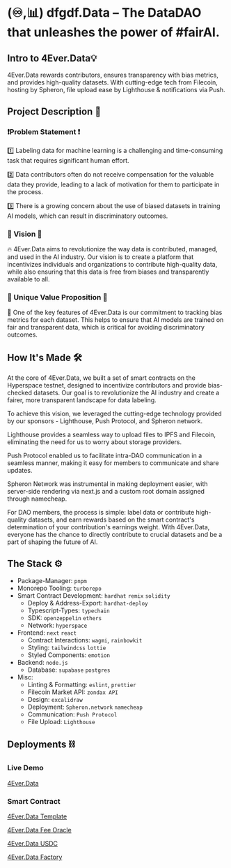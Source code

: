 # (♾,📊) dfgdf.Data – The DataDAO that unleashes the power of #fairAI.

## **Intro to 4Ever.Data💡**

4Ever.Data rewards contributors, ensures transparency with bias metrics, and provides high-quality datasets. With cutting-edge tech from Filecoin, hosting by Spheron, file upload ease by Lighthouse & notifications via Push.

## **Project Description 💬**

### **❗️Problem Statement ❗️**

1️⃣ Labeling data for machine learning is a challenging and time-consuming task that requires significant human effort.

2️⃣ Data contributors often do not receive compensation for the valuable data they provide, leading to a lack of motivation for them to participate in the process.

3️⃣ There is a growing concern about the use of biased datasets in training AI models, which can result in discriminatory outcomes.


### **👀 Vision 👀**


🔥 4Ever.Data aims to revolutionize the way data is contributed, managed, and used in the AI industry. Our vision is to create a platform that incentivizes individuals and organizations to contribute high-quality data, while also ensuring that this data is free from biases and transparently available to all.


### **💯 Unique Value Proposition 💯**


🚀 One of the key features of 4Ever.Data is our commitment to tracking bias metrics for each dataset. This helps to ensure that AI models are trained on fair and transparent data, which is critical for avoiding discriminatory outcomes.

## **How It's Made 🛠️**

At the core of 4Ever.Data, we built a set of smart contracts on the Hyperspace testnet, designed to incentivize contributors and provide bias-checked datasets. Our goal is to revolutionize the AI industry and create a fairer, more transparent landscape for data labeling.

To achieve this vision, we leveraged the cutting-edge technology provided by our sponsors - Lighthouse, Push Protocol, and Spheron network.

Lighthouse provides a seamless way to upload files to IPFS and Filecoin, eliminating the need for us to worry about storage providers.

Push Protocol enabled us to facilitate intra-DAO communication in a seamless manner, making it easy for members to communicate and share updates.

Spheron Network was instrumental in making deployment easier, with server-side rendering via next.js and a custom root domain assigned through namecheap.

For DAO members, the process is simple: label data or contribute high-quality datasets, and earn rewards based on the smart contract's determination of your contribution's earnings weight. With 4Ever.Data, everyone has the chance to directly contribute to crucial datasets and be a part of shaping the future of AI.

## **The Stack ⚙️**

- Package-Manager: `pnpm`
- Monorepo Tooling: `turborepo`
- Smart Contract Development: `hardhat` `remix` `solidity`
  - Deploy & Address-Export: `hardhat-deploy`
  - Typescript-Types: `typechain`
  - SDK: `openzeppelin` `ethers`
  - Network: `hyperspace`
- Frontend: `next` `react`
  - Contract Interactions: `wagmi`, `rainbowkit`
  - Styling: `tailwindcss` `lottie`
  - Styled Components: `emotion`
- Backend: `node.js`
  - Database: `supabase` `postgres`
- Misc:
  - Linting & Formatting: `eslint`, `prettier`
  - Filecoin Market API: `zondax API`
  - Design: `excalidraw`
  - Deployment: `Spheron.network` `namecheap`
  - Communication: `Push Protocol`
  - File Upload: `Lighthouse`

## **Deployments ⛓️**

### Live Demo

[4Ever.Data](https://4everdotdata.me/)

### Smart Contract

[4Ever.Data Template](https://hyperspace.filfox.info/en/address/0x5FbDB2315678afecb367f032d93F642f64180aa3)

[4Ever.Data Fee Oracle](https://hyperspace.filfox.info/en/address/0x9fE46736679d2D9a65F0992F2272dE9f3c7fa6e0)

[4Ever.Data USDC](https://hyperspace.filfox.info/en/address/0xCf7Ed3AccA5a467e9e704C703E8D87F634fB0Fc9)

[4Ever.Data Factory](https://hyperspace.filfox.info/en/address/0x5FC8d32690cc91D4c39d9d3abcBD16989F875707)
